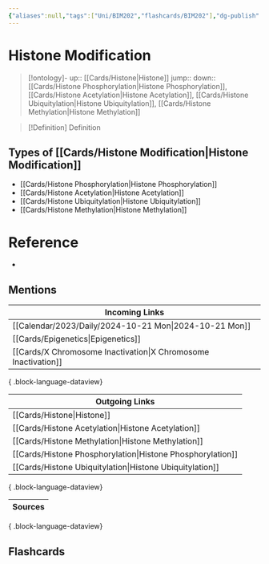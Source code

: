 ```yaml
---
{"aliases":null,"tags":["Uni/BIM202","flashcards/BIM202"],"dg-publish":true,"permalink":"/cards/histone-modification/","dgPassFrontmatter":true}
---
```


# Histone Modification

> [!ontology]-
> up:: [[Cards/Histone\|Histone]]
> jump:: 
> down:: [[Cards/Histone Phosphorylation\|Histone Phosphorylation]], [[Cards/Histone Acetylation\|Histone Acetylation]], [[Cards/Histone Ubiquitylation\|Histone Ubiquitylation]], [[Cards/Histone Methylation\|Histone Methylation]]

> [!Definition] Definition

## Types of [[Cards/Histone Modification\|Histone Modification]]

- [[Cards/Histone Phosphorylation\|Histone Phosphorylation]]
- [[Cards/Histone Acetylation\|Histone Acetylation]]
- [[Cards/Histone Ubiquitylation\|Histone Ubiquitylation]]
- [[Cards/Histone Methylation\|Histone Methylation]]

# Reference

- 

## Mentions

| Incoming Links                                                    |
| ----------------------------------------------------------------- |
| [[Calendar/2023/Daily/2024-10-21 Mon\|2024-10-21 Mon]]         |
| [[Cards/Epigenetics\|Epigenetics]]                             |
| [[Cards/X Chromosome Inactivation\|X Chromosome Inactivation]] |

{ .block-language-dataview}

| Outgoing Links                                                |
| ------------------------------------------------------------- |
| [[Cards/Histone\|Histone]]                                 |
| [[Cards/Histone Acetylation\|Histone Acetylation]]         |
| [[Cards/Histone Methylation\|Histone Methylation]]         |
| [[Cards/Histone Phosphorylation\|Histone Phosphorylation]] |
| [[Cards/Histone Ubiquitylation\|Histone Ubiquitylation]]   |

{ .block-language-dataview}

| Sources |
| ------- |

{ .block-language-dataview}

## Flashcards